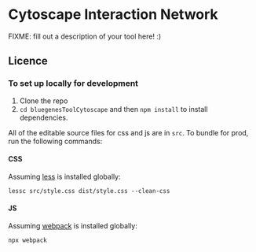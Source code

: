 #  Cytoscape Interaction Network

FIXME: fill out a description of your tool here! :)

## Licence


### To set up locally for development

1. Clone the repo
2. `cd bluegenesToolCytoscape` and then `npm install` to install dependencies.

All of the editable source files for css and js are in `src`. To bundle for prod, run the following commands:

#### CSS

Assuming [less](http://lesscss.org/) is installed globally:

```
lessc src/style.css dist/style.css --clean-css
```

#### JS

Assuming [webpack](https://webpack.js.org/) is installed globally:

```
npx webpack
```

